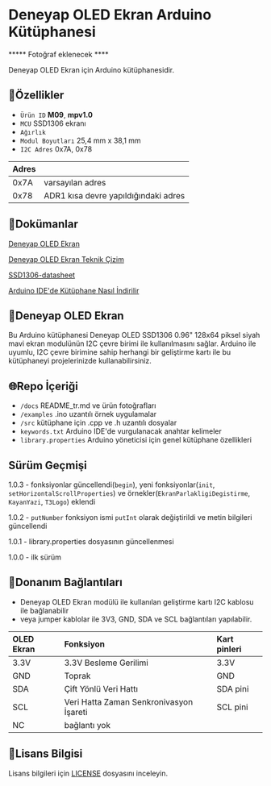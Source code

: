 # Deneyap OLED Ekran Arduino Kütüphanesi

***** Fotoğraf eklenecek ****

Deneyap OLED Ekran için Arduino kütüphanesidir.

## :mag_right:Özellikler 
- `Ürün ID` **M09**, **mpv1.0**
- `MCU` SSD1306 ekranı
- `Ağırlık`
- `Modul Boyutları` 25,4 mm x 38,1 mm
- `I2C Adres` 0x7A, 0x78

| Adres |  | 
| :---  | :---     |
| 0x7A | varsayılan adres |
| 0x78 | ADR1 kısa devre yapıldığındaki adres|

## :closed_book:Dokümanlar
[Deneyap OLED Ekran](https://docs.deneyapkart.org/tr/content/contentDetail/deneyap-modul-deneyap-oled-ekran-m09)

[Deneyap OLED Ekran Teknik Çizim](https://cdn.deneyapkart.org/media/upload/userFormUpload/wT6dViZ5y4WdwdZkzbxM9t2vsJTwDkks.pdf)

[SSD1306-datasheet](https://www.wisechip.com.tw/en/product-609620/0-96%E2%80%9D-OLED-Display.html)

[Arduino IDE'de Kütüphane Nasıl İndirilir](https://docs.arduino.cc/software/ide-v1/tutorials/installing-libraries)

## :pushpin:Deneyap OLED Ekran
Bu Arduino kütüphanesi Deneyap OLED SSD1306 0.96" 128x64 piksel siyah mavi ekran modulünün I2C çevre birimi ile kullanılmasını sağlar. Arduino ile uyumlu, I2C çevre birimine sahip herhangi bir geliştirme kartı ile bu kütüphaneyi projelerinizde kullanabilirsiniz.

## :globe_with_meridians:Repo İçeriği
- `/docs` README_tr.md ve ürün fotoğrafları
- `/examples` .ino uzantılı örnek uygulamalar
- `/src` kütüphane için .cpp ve .h uzantılı dosyalar
- `keywords.txt` Arduino IDE'de vurgulanacak anahtar kelimeler
- `library.properties` Arduino yöneticisi için genel kütüphane özellikleri

## Sürüm Geçmişi
1.0.3 - fonksiyonlar güncellendi(`begin`), yeni fonksiyonlar(`init`, `setHorizontalScrollProperties`) ve örnekler(`EkranParlakligiDegistirme`, `KayanYazi`, `T3Logo`) eklendi

1.0.2 - `putNumber` fonksiyon ismi `putInt` olarak değiştirildi ve metin bilgileri güncellendi

1.0.1 - library.properties dosyasının güncellenmesi

1.0.0 - ilk sürüm

## :rocket:Donanım Bağlantıları
- Deneyap OLED Ekran modülü ile kullanılan geliştirme kartı I2C kablosu ile bağlanabilir
- veya jumper kablolar ile 3V3, GND, SDA ve SCL bağlantıları yapılabilir.

| OLED Ekran | Fonksiyon| Kart pinleri |
| :---        |   :---   | :---      |
| 3.3V        |3.3V Besleme Gerilimi| 3.3V      |
| GND         |Toprak| GND       |
| SDA         |Çift Yönlü Veri Hattı| SDA pini |
| SCL         |Veri Hatta Zaman Senkronivasyon İşareti| SCL pini |
| NC          | bağlantı yok |   |

## :bookmark_tabs:Lisans Bilgisi 
Lisans bilgileri için [LICENSE](https://github.com/deneyapkart/deneyap-oled-ekran-arduino-library/blob/master/LICENSE) dosyasını inceleyin.